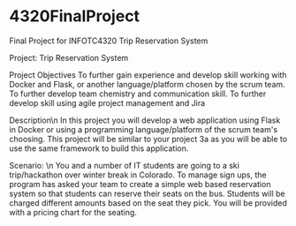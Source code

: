 # 4320FinalProject
Final Project for INFOTC4320 Trip Reservation System

Project: Trip Reservation System

Project Objectives
To further gain experience and develop skill working with Docker and Flask, or another language/platform chosen by the scrum team.
To further develop team chemistry and communication skill.
To further develop skill using agile project management and Jira

Description\n
In this project you will develop a web application using Flask in Docker or using a programming language/platform of the scrum team's choosing. This project will be similar to your project 3a as you will be able to use the same framework to build this application.

Scenario: \n
You and a number of IT students are going to a ski trip/hackathon over winter break in Colorado. To manage sign ups, the program has asked your team to create a simple web based reservation system so that students can reserve their seats on the bus. Students will be charged different amounts based on the seat they pick. You will be provided with a pricing chart for the seating.

